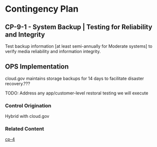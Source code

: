 # Contingency Plan
## CP-9-1 - System Backup | Testing for Reliability and Integrity

Test backup information [at least semi-annually for Moderate systems] to verify media reliability and information integrity.

## OPS Implementation

cloud.gov maintains storage backups for 14 days to facilitate disaster recovery.???

TODO: Address any app/customer-level restoral testing we will execute

### Control Origination

Hybrid with cloud.gov

### Related Content

[cp-4](../cp-04/index.md)
